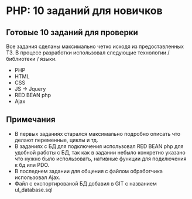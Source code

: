 # PHP: 10 заданий для новичков
## Готовые 10 заданий для проверки

Все задания сделаны максимально четко исходя из предоставленных ТЗ.
В процесе разработки использовал следующие технологии / библиотеки / языки.
- PHP
- HTML
- CSS
- JS -> Jquery
- RED BEAN php
- Ajax

## Примечания

- В первых заданиях старался максимально подробно описать что делают переменные, циклы и тд.
- В заданиях с БД для подключения использовал RED BEAN php для удобной работы с БД, так как в задании небыло конкретно указано что нужно было использовать, нативные функции для подключения к бд или PDO.
- В последнем задании для общения с файлом обработчика использовал Ajax.
- Файл с експортированой БД добавил в GIT с названием ul_database.sql
